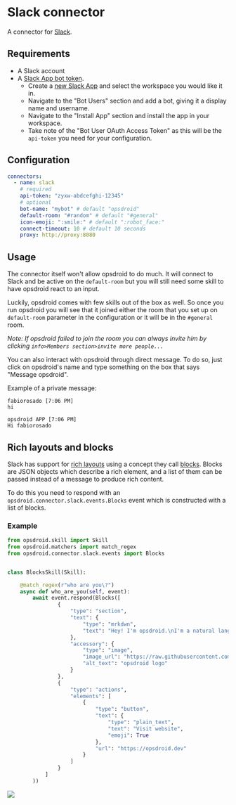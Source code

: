 # Slack connector

A connector for [Slack](https://slack.com/).

## Requirements

* A Slack account
* A [Slack App bot token](https://api.slack.com/bot-users).
  * Create a [new Slack App](https://api.slack.com/apps/new) and select the workspace you would like it in.
  * Navigate to the "Bot Users" section and add a bot, giving it a display name and username.
  * Navigate to the "Install App" section and install the app in your workspace.
  * Take note of the "Bot User OAuth Access Token" as this will be the `api-token` you need for your configuration.

## Configuration

```yaml
connectors:
  - name: slack
    # required
    api-token: "zyxw-abdcefghi-12345"
    # optional
    bot-name: "mybot" # default "opsdroid"
    default-room: "#random" # default "#general"
    icon-emoji: ":smile:" # default ":robot_face:"
    connect-timeout: 10 # default 10 seconds
    proxy: http://proxy:8080
```

## Usage
The connector itself won't allow opsdroid to do much. It will connect to Slack and be active on the `default-room`
but you will still need some skill to have opsdroid react to an input.

Luckily, opsdroid comes with few skills out of the box as well. So once you run opsdroid you will see that it joined either the room that you set up on `default-room` parameter in the configuration or it will be in the `#general` room.

_Note: If opsdroid failed to join the room you can always invite him by clicking `info>Members section>invite more people...`_

You can also interact with opsdroid through direct message. To do so, just click on opsdroid's name and type something on the box that says "Message opsdroid".

Example of a private message:

```
fabiorosado [7:06 PM]
hi

opsdroid APP [7:06 PM]
Hi fabiorosado
```

## Rich layouts and blocks

Slack has support for [rich layouts](https://api.slack.com/messaging/composing/layouts) using a concept they call [blocks](https://api.slack.com/reference/messaging/blocks). Blocks are JSON objects which describe a rich element, and a list of them can be passed instead of a message to produce rich content.

To do this you need to respond with an `opsdroid.connector.slack.events.Blocks` event which is constructed with a list of blocks.

### Example

```python
from opsdroid.skill import Skill
from opsdroid.matchers import match_regex
from opsdroid.connector.slack.events import Blocks


class BlocksSkill(Skill):

    @match_regex(r"who are you\?")
    async def who_are_you(self, event):
        await event.respond(Blocks([
                {
                    "type": "section",
                    "text": {
                        "type": "mrkdwn",
                        "text": "Hey! I'm opsdroid.\nI'm a natural language event driven automation bot framework.\n*What a mouthful!*"
                    },
                    "accessory": {
                        "type": "image",
                        "image_url": "https://raw.githubusercontent.com/opsdroid/style-guidelines/master/logos/logo-light.png",
                        "alt_text": "opsdroid logo"
                    }
                },
                {
                    "type": "actions",
                    "elements": [
                        {
                            "type": "button",
                            "text": {
                                "type": "plain_text",
                                "text": "Visit website",
                                "emoji": True
                            },
                            "url": "https://opsdroid.dev"
                        }
                    ]
                }
            ]
        ))

```

![](https://user-images.githubusercontent.com/1610850/58658951-ac523300-8319-11e9-8c2a-011469a436d0.png)
